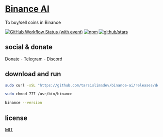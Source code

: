 # [Binance AI]()

To buy/sell coins in Binance

[![GitHub Workflow Status (with event)](https://img.shields.io/github/actions/workflow/status/brtmvdl/binance-ai/npm-publish.yml?label=GitHub%20Actions&link=https%3A%2F%2Fgithub.com%2Fbrtmvdl%2Fbinance-ai%2Factions%2Fworkflows%2Fnpm-publish.yml)](https://github.com/brtmvdl/binance-ai/actions/workflows/npm-publish.yml) [![npm](https://img.shields.io/npm/dw/%40brtmvdl/binance-ai?label=NPM%20Weekly%20Downloads)](https://www.npmjs.com/package/@brtmvdl/binance-ai) [![github/stars](https://img.shields.io/github/stars/brtmvdl/binance-ai?style=social)](https://img.shields.io/github/stars/brtmvdl/binance-ai?style=social) 

## social & donate

[Donate](https://link.mercadopago.com.br/brtmvdl) - [Telegram](https://t.me/+KRmg5MlqgMk0MTg5) - [Discord](https://discord.gg/auCmnvV2)

## download and run

```sh
sudo curl -sSL "https://github.com/tarsislimadev/binance-ai/releases/download/v202412141927/binance.exe" --output /usr/bin/binance

sudo chmod 777 /usr/bin/binance

binance --version
```

## license

[MIT](./LICENSE)
